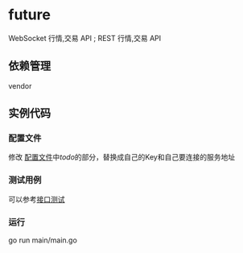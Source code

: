 # future
WebSocket 行情,交易 API ;  REST 行情,交易 API

## 依赖管理 
vendor

## 实例代码 
### 配置文件  
修改 [配置文件](./config/config.go)中*todo*的部分，替换成自己的Key和自己要连接的服务地址
### 测试用例
可以参考[接口测试](./services/Market_test.go)
### 运行
go run main/main.go
